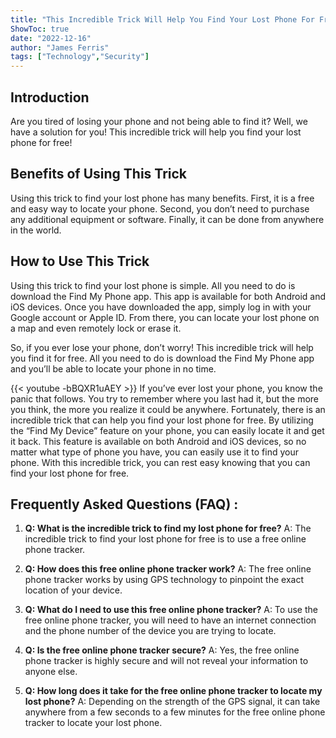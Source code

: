 ```yaml
---
title: "This Incredible Trick Will Help You Find Your Lost Phone For Free!"
ShowToc: true 
date: "2022-12-16"
author: "James Ferris" 
tags: ["Technology","Security"]
---
```

## Introduction 

Are you tired of losing your phone and not being able to find it? Well, we have a solution for you! This incredible trick will help you find your lost phone for free! 

## Benefits of Using This Trick 

Using this trick to find your lost phone has many benefits. First, it is a free and easy way to locate your phone. Second, you don’t need to purchase any additional equipment or software. Finally, it can be done from anywhere in the world. 

## How to Use This Trick 

Using this trick to find your lost phone is simple. All you need to do is download the Find My Phone app. This app is available for both Android and iOS devices. Once you have downloaded the app, simply log in with your Google account or Apple ID. From there, you can locate your lost phone on a map and even remotely lock or erase it. 

So, if you ever lose your phone, don’t worry! This incredible trick will help you find it for free. All you need to do is download the Find My Phone app and you’ll be able to locate your phone in no time.

{{< youtube -bBQXR1uAEY >}} 
If you’ve ever lost your phone, you know the panic that follows. You try to remember where you last had it, but the more you think, the more you realize it could be anywhere. Fortunately, there is an incredible trick that can help you find your lost phone for free. By utilizing the “Find My Device” feature on your phone, you can easily locate it and get it back. This feature is available on both Android and iOS devices, so no matter what type of phone you have, you can easily use it to find your phone. With this incredible trick, you can rest easy knowing that you can find your lost phone for free.

## Frequently Asked Questions (FAQ) :
1. **Q: What is the incredible trick to find my lost phone for free?**
A: The incredible trick to find your lost phone for free is to use a free online phone tracker.

2. **Q: How does this free online phone tracker work?**
A: The free online phone tracker works by using GPS technology to pinpoint the exact location of your device.

3. **Q: What do I need to use this free online phone tracker?**
A: To use the free online phone tracker, you will need to have an internet connection and the phone number of the device you are trying to locate.

4. **Q: Is the free online phone tracker secure?**
A: Yes, the free online phone tracker is highly secure and will not reveal your information to anyone else.

5. **Q: How long does it take for the free online phone tracker to locate my lost phone?**
A: Depending on the strength of the GPS signal, it can take anywhere from a few seconds to a few minutes for the free online phone tracker to locate your lost phone.


